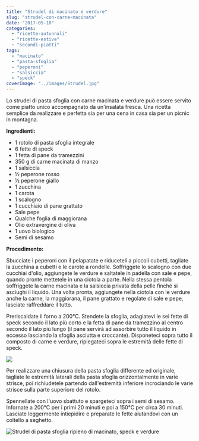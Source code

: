 ```yaml
---
title: "Strudel di macinato e verdure"
slug: "strudel-con-carne-macinata"
date: "2017-05-10"
categories: 
  - "ricette-autunnali"
  - "ricette-estive"
  - "secondi-piatti"
tags: 
  - "macinato"
  - "pasta-sfoglia"
  - "peperoni"
  - "salsiccia"
  - "speck"
coverImage: "../images/Strudel.jpg"
---
```


Lo strudel di pasta sfoglia con carne macinata e verdure può essere servito come piatto unico accompagnato da un'insalata fresca. Una ricetta semplice da realizzare e perfetta sia per una cena in casa sia per un picnic in montagna.

**Ingredienti:**

- 1 rotolo di pasta sfoglia integrale
- 6 fette di speck
- 1 fetta di pane da tramezzini
- 350 g di carne macinata di manzo
- 1 salsiccia
- ½ peperone rosso
- ½ peperone giallo
- 1 zucchina
- 1 carota
- 1 scalogno
- 1 cucchiaio di pane grattato
- Sale pepe
- Qualche foglia di maggiorana
- Olio extravergine di oliva
- 1 uovo biologico
- Semi di sesamo

**Procedimento:**

Sbucciate i peperoni con il pelapatate e riduceteli a piccoli cubetti, tagliate la zucchina a cubetti e le carote a rondelle. Soffriggete lo scalogno con due cucchiai d'olio, aggiungete le verdure e saltatele in padella con sale e pepe, quando pronte mettetele in una ciotola a parte. Nella stessa pentola soffriggete la carne macinata e la salsiccia privata della pelle finché si asciughi il liquido. Una volta pronta, aggiungete nella ciotola con le verdure anche la carne, la maggiorana, il pane grattato e regolate di sale e pepe, lasciate raffreddare il tutto.

Preriscaldate il forno a 200°C. Stendete la sfoglia, adagiatevi le sei fette di speck secondo il lato più corto e la fetta di pane da tramezzino al centro secondo il lato più lungo (il pane servirà ad assorbire tutto il liquido in eccesso lasciando la sfoglia asciutta e croccante). Disponeteci sopra tutto il composto di carne e verdure, ripiegateci sopra le estremità delle fette di speck.

![](https://cucinadalnord.it/wp-content/uploads/2017/05/strudel4.jpg)

Per realizzare una chiusura della pasta sfoglia differente ed originale, tagliate le estremità laterali della pasta sfoglia orizzontalmente in varie strisce, poi richiudetele partendo dall'estremità inferiore incrociando le varie strisce sulla parte superiore del rotolo.

Spennellate con l'uovo sbattuto e spargeteci sopra i semi di sesamo. Infornate a 200°C per i primi 20 minuti e poi a 150°C per circa 30 minuti. Lasciate leggermente intiepidire e preparate le fette aiutandovi con un coltello a seghetto.

![Strudel di pasta sfoglia ripieno di macinato, speck e verdure](https://cucinadalnord.it/wp-content/uploads/2017/05/strudel1.jpg)

